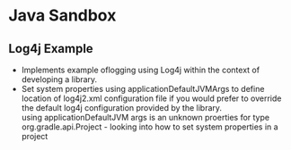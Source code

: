# Java Sandbox 
## Log4j Example 
- Implements example oflogging using Log4j within the context of developing a library. 
- Set system properties using applicationDefaultJVMArgs to define location of log4j2.xml configuration file if you would prefer to override the default log4j configuration provided by the library.	 
using applicationDefaultJVM args is an unknown proerties for type org.gradle.api.Project - looking into how to set system properties in a project
